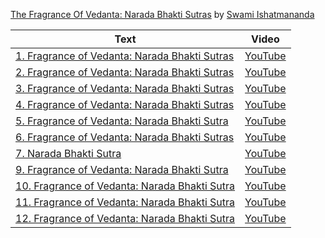 
 [The Fragrance Of Vedanta: Narada Bhakti Sutras](https://en.wikipedia.org/wiki/Narada_Bhakti_Sutra) by [Swami Ishatmananda](https://chicagovedanta.org/swami_ishatmananda.html) 

<!--table_content-->

<!--table_content--><!--table_content--><table style="width:100%" id="j_table"><thead><tr><th>Text</th><th>Video</th></tr></thead><tr><td><a href="./Video-1 " target="_black"> 1. Fragrance of Vedanta: Narada Bhakti Sutras</a></td><td><a href="https://www.youtube.com/watch?v=jcq-zimIAJ8 " target="_black"> YouTube</a></td></tr><tr><td><a href="./Video-2 " target="_black"> 2. Fragrance of Vedanta: Narada Bhakti Sutras</a></td><td><a href="https://www.youtube.com/watch?v=SLsYjiaL7Gs " target="_black"> YouTube</a></td></tr><tr><td><a href="./Video-3 " target="_black"> 3. Fragrance of Vedanta: Narada Bhakti Sutras</a></td><td><a href="https://www.youtube.com/watch?v=iTu-yGRLD5I " target="_black"> YouTube</a></td></tr><tr><td><a href="./Video-4 " target="_black"> 4. Fragrance of Vedanta: Narada Bhakti Sutras</a></td><td><a href="https://www.youtube.com/watch?v=YOUdgItedDs " target="_black"> YouTube</a></td></tr><tr><td><a href="./Video-5 " target="_black"> 5. Fragrance of Vedanta: Narada Bhakti Sutra</a></td><td><a href="https://www.youtube.com/watch?v=6acTiUemo7k " target="_black"> YouTube</a></td></tr><tr><td><a href="./Video-6 " target="_black"> 6. Fragrance of Vedanta: Narada Bhakti Sutras </a></td><td><a href="https://www.youtube.com/watch?v=X6gTSoKKvII " target="_black"> YouTube</a></td></tr><tr><td><a href="./Video-7 " target="_black"> 7. Narada Bhakti Sutra</a></td><td><a href="https://www.youtube.com/watch?v=84wW9r1DeRk " target="_black"> YouTube</a></td></tr><tr><td><a href="./Video-8 " target="_black"> 9. Fragrance of Vedanta: Narada Bhakti Sutra</a></td><td><a href="https://www.youtube.com/watch?v=65RvqStG_dQ " target="_black"> YouTube</a></td></tr><tr><td><a href="./Video-9 " target="_black"> 10. Fragrance of Vedanta: Narada Bhakti Sutra</a></td><td><a href="https://www.youtube.com/watch?v=u8W7p5Y1OvA " target="_black"> YouTube</a></td></tr><tr><td><a href="./Video-10 " target="_black"> 11. Fragrance of Vedanta: Narada Bhakti Sutra</a></td><td><a href="https://www.youtube.com/watch?v=jf2y_gGgTnw " target="_black"> YouTube</a></td></tr><tr><td><a href="./Video-11 " target="_black"> 12. Fragrance of Vedanta: Narada Bhakti Sutra</a></td><td><a href="https://www.youtube.com/watch?v=tE56ifpZGzg " target="_black"> YouTube</a></td></tr></table>